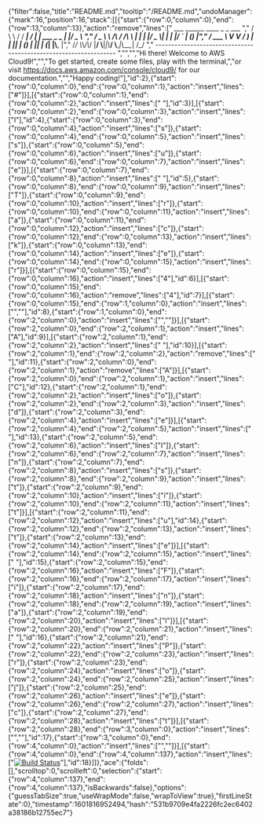 {"filter":false,"title":"README.md","tooltip":"/README.md","undoManager":{"mark":16,"position":16,"stack":[[{"start":{"row":0,"column":0},"end":{"row":13,"column":13},"action":"remove","lines":["         ___        ______     ____ _                 _  ___  ","        / \\ \\      / / ___|   / ___| | ___  _   _  __| |/ _ \\ ","       / _ \\ \\ /\\ / /\\___ \\  | |   | |/ _ \\| | | |/ _` | (_) |","      / ___ \\ V  V /  ___) | | |___| | (_) | |_| | (_| |\\__, |","     /_/   \\_\\_/\\_/  |____/   \\____|_|\\___/ \\__,_|\\__,_|  /_/ "," ----------------------------------------------------------------- ","","","Hi there! Welcome to AWS Cloud9!","","To get started, create some files, play with the terminal,","or visit https://docs.aws.amazon.com/console/cloud9/ for our documentation.","","Happy coding!"],"id":2},{"start":{"row":0,"column":0},"end":{"row":0,"column":1},"action":"insert","lines":["#"]}],[{"start":{"row":0,"column":1},"end":{"row":0,"column":2},"action":"insert","lines":[" "],"id":3}],[{"start":{"row":0,"column":2},"end":{"row":0,"column":3},"action":"insert","lines":["I"],"id":4},{"start":{"row":0,"column":3},"end":{"row":0,"column":4},"action":"insert","lines":["s"]},{"start":{"row":0,"column":4},"end":{"row":0,"column":5},"action":"insert","lines":["s"]},{"start":{"row":0,"column":5},"end":{"row":0,"column":6},"action":"insert","lines":["u"]},{"start":{"row":0,"column":6},"end":{"row":0,"column":7},"action":"insert","lines":["e"]}],[{"start":{"row":0,"column":7},"end":{"row":0,"column":8},"action":"insert","lines":[" "],"id":5},{"start":{"row":0,"column":8},"end":{"row":0,"column":9},"action":"insert","lines":["T"]},{"start":{"row":0,"column":9},"end":{"row":0,"column":10},"action":"insert","lines":["r"]},{"start":{"row":0,"column":10},"end":{"row":0,"column":11},"action":"insert","lines":["a"]},{"start":{"row":0,"column":11},"end":{"row":0,"column":12},"action":"insert","lines":["c"]},{"start":{"row":0,"column":12},"end":{"row":0,"column":13},"action":"insert","lines":["k"]},{"start":{"row":0,"column":13},"end":{"row":0,"column":14},"action":"insert","lines":["e"]},{"start":{"row":0,"column":14},"end":{"row":0,"column":15},"action":"insert","lines":["r"]}],[{"start":{"row":0,"column":15},"end":{"row":0,"column":16},"action":"insert","lines":["4"],"id":6}],[{"start":{"row":0,"column":15},"end":{"row":0,"column":16},"action":"remove","lines":["4"],"id":7}],[{"start":{"row":0,"column":15},"end":{"row":1,"column":0},"action":"insert","lines":["",""],"id":8},{"start":{"row":1,"column":0},"end":{"row":2,"column":0},"action":"insert","lines":["",""]}],[{"start":{"row":2,"column":0},"end":{"row":2,"column":1},"action":"insert","lines":["A"],"id":9}],[{"start":{"row":2,"column":1},"end":{"row":2,"column":2},"action":"insert","lines":[" "],"id":10}],[{"start":{"row":2,"column":1},"end":{"row":2,"column":2},"action":"remove","lines":[" "],"id":11},{"start":{"row":2,"column":0},"end":{"row":2,"column":1},"action":"remove","lines":["A"]}],[{"start":{"row":2,"column":0},"end":{"row":2,"column":1},"action":"insert","lines":["C"],"id":12},{"start":{"row":2,"column":1},"end":{"row":2,"column":2},"action":"insert","lines":["o"]},{"start":{"row":2,"column":2},"end":{"row":2,"column":3},"action":"insert","lines":["d"]},{"start":{"row":2,"column":3},"end":{"row":2,"column":4},"action":"insert","lines":["e"]}],[{"start":{"row":2,"column":4},"end":{"row":2,"column":5},"action":"insert","lines":[" "],"id":13},{"start":{"row":2,"column":5},"end":{"row":2,"column":6},"action":"insert","lines":["I"]},{"start":{"row":2,"column":6},"end":{"row":2,"column":7},"action":"insert","lines":["n"]},{"start":{"row":2,"column":7},"end":{"row":2,"column":8},"action":"insert","lines":["s"]},{"start":{"row":2,"column":8},"end":{"row":2,"column":9},"action":"insert","lines":["t"]},{"start":{"row":2,"column":9},"end":{"row":2,"column":10},"action":"insert","lines":["i"]},{"start":{"row":2,"column":10},"end":{"row":2,"column":11},"action":"insert","lines":["t"]}],[{"start":{"row":2,"column":11},"end":{"row":2,"column":12},"action":"insert","lines":["u"],"id":14},{"start":{"row":2,"column":12},"end":{"row":2,"column":13},"action":"insert","lines":["t"]},{"start":{"row":2,"column":13},"end":{"row":2,"column":14},"action":"insert","lines":["e"]}],[{"start":{"row":2,"column":14},"end":{"row":2,"column":15},"action":"insert","lines":[" "],"id":15},{"start":{"row":2,"column":15},"end":{"row":2,"column":16},"action":"insert","lines":["F"]},{"start":{"row":2,"column":16},"end":{"row":2,"column":17},"action":"insert","lines":["i"]},{"start":{"row":2,"column":17},"end":{"row":2,"column":18},"action":"insert","lines":["n"]},{"start":{"row":2,"column":18},"end":{"row":2,"column":19},"action":"insert","lines":["a"]},{"start":{"row":2,"column":19},"end":{"row":2,"column":20},"action":"insert","lines":["l"]}],[{"start":{"row":2,"column":20},"end":{"row":2,"column":21},"action":"insert","lines":[" "],"id":16},{"start":{"row":2,"column":21},"end":{"row":2,"column":22},"action":"insert","lines":["P"]},{"start":{"row":2,"column":22},"end":{"row":2,"column":23},"action":"insert","lines":["r"]},{"start":{"row":2,"column":23},"end":{"row":2,"column":24},"action":"insert","lines":["o"]},{"start":{"row":2,"column":24},"end":{"row":2,"column":25},"action":"insert","lines":["j"]},{"start":{"row":2,"column":25},"end":{"row":2,"column":26},"action":"insert","lines":["e"]},{"start":{"row":2,"column":26},"end":{"row":2,"column":27},"action":"insert","lines":["c"]},{"start":{"row":2,"column":27},"end":{"row":2,"column":28},"action":"insert","lines":["t"]}],[{"start":{"row":2,"column":28},"end":{"row":3,"column":0},"action":"insert","lines":["",""],"id":17},{"start":{"row":3,"column":0},"end":{"row":4,"column":0},"action":"insert","lines":["",""]}],[{"start":{"row":4,"column":0},"end":{"row":4,"column":137},"action":"insert","lines":["[![Build Status](https://travis-ci.org/darrenmessenger/issuetracker.svg?branch=main)](https://travis-ci.org/darrenmessenger/issuetracker)"],"id":18}]]},"ace":{"folds":[],"scrolltop":0,"scrollleft":0,"selection":{"start":{"row":4,"column":137},"end":{"row":4,"column":137},"isBackwards":false},"options":{"guessTabSize":true,"useWrapMode":false,"wrapToView":true},"firstLineState":0},"timestamp":1601816952494,"hash":"531b9709e4fa2226fc2ec6402a38186b12755ec7"}